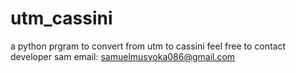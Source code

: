 # utm_cassini
a python prgram to convert from utm to cassini
feel free to contact developer sam
email: samuelmusyoka086@gmail.com
